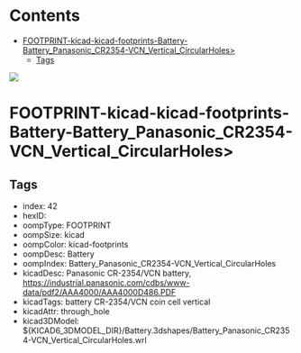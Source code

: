 



Contents
========

* [FOOTPRINT-kicad-kicad-footprints-Battery-Battery_Panasonic_CR2354-VCN_Vertical_CircularHoles>](#footprint-kicad-kicad-footprints-battery-battery_panasonic_cr2354-vcn_vertical_circularholes)
	* [Tags](#tags)
  
![][im]
# FOOTPRINT-kicad-kicad-footprints-Battery-Battery_Panasonic_CR2354-VCN_Vertical_CircularHoles>

## Tags

- index: 42
- hexID: 
- oompType: FOOTPRINT
- oompSize: kicad
- oompColor: kicad-footprints
- oompDesc: Battery
- oompIndex: Battery_Panasonic_CR2354-VCN_Vertical_CircularHoles
- kicadDesc: Panasonic CR-2354/VCN battery, https://industrial.panasonic.com/cdbs/www-data/pdf2/AAA4000/AAA4000D486.PDF
- kicadTags: battery CR-2354/VCN coin cell vertical
- kicadAttr: through_hole
- kicad3DModel: ${KICAD6_3DMODEL_DIR}/Battery.3dshapes/Battery_Panasonic_CR2354-VCN_Vertical_CircularHoles.wrl



[im]: image.png
